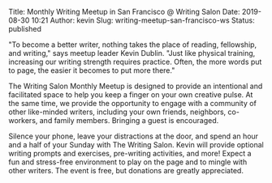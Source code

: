Title: Monthly Writing Meetup in San Francisco @ Writing Salon
Date: 2019-08-30 10:21
Author: kevin
Slug: writing-meetup-san-francisco-ws
Status: published

"To become a better writer, nothing takes the place of reading, fellowship, and writing," says meetup leader Kevin Dublin. "Just like physical training, increasing our writing strength requires practice. Often, the more words put to page, the easier it becomes to put more there."

The Writing Salon Monthly Meetup is designed to provide an intentional and facilitated space to help you keep a finger on your own creative pulse. At the same time, we provide the opportunity to engage with a community of other like-minded writers, including your own friends, neighbors, co-workers, and family members. Bringing a guest is encouraged.

Silence your phone, leave your distractions at the door, and spend an hour and a half of your Sunday with The Writing Salon. Kevin will provide optional writing prompts and exercises, pre-writing activities, and more! Expect a fun and stress-free environment to play on the page and to mingle with other writers. The event is free, but donations are greatly appreciated.
